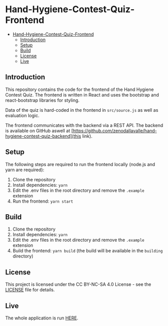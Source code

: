 # Hand-Hygiene-Contest-Quiz-Frontend

- [Hand-Hygiene-Contest-Quiz-Frontend](#hand-hygiene-contest-quiz-frontend)
  - [Introduction](#introduction)
  - [Setup](#setup)
  - [Build](#build)
  - [License](#license)
  - [Live](#live)

## Introduction

This repository contains the code for the frontend of the Hand Hygiene Contest Quiz. The frontend is written in React and uses the bootstrap and react-bootstrap libraries for styling.

Data of the quiz is hard-coded in the frontend in `src/source.js` as well as evaluation logic.

The frontend communicates with the backend via a REST API. The backend is available on GitHub aswell at [https://github.com/zenodallavalle/hand-hygiene-contest-quiz-backend](this link).

## Setup

The following steps are required to run the frontend locally (node.js and yarn are required):

1.  Clone the repository
2.  Install dependencies: `yarn`
3.  Edit the .env files in the root directory and remove the `.example` extension
4.  Run the frontend: `yarn start`

## Build

1. Clone the repository
2. Install dependencies: `yarn`
3. Edit the .env files in the root directory and remove the `.example` extension
4. Build the frontend: `yarn build` (the build will be available in the `building` directory)

## License

This project is licensed under the CC BY-NC-SA 4.0 License - see the [LICENSE](LICENSE) file for details.

## Live

The whole application is run [HERE](https://web.zenodallavalle.com/quiz/?r=gh).

